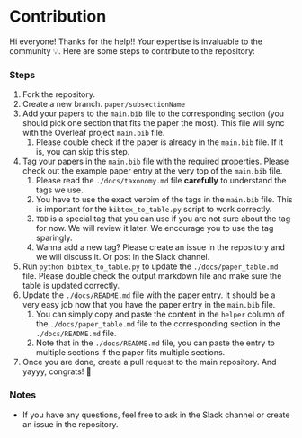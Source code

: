 # Contribution
Hi everyone! Thanks for the help!! Your expertise is invaluable to the community 💡. Here are some steps to contribute to the repository:

### Steps
1. Fork the repository.
2. Create a new branch. `paper/subsectionName`
3. Add your papers to the `main.bib` file to the corresponding section (you should pick one section that fits the paper the most). This file will sync with the Overleaf project `main.bib` file.
    1. Please double check if the paper is already in the `main.bib` file. If it is, you can skip this step.
4. Tag your papers in the `main.bib` file with the required properties. Please check out the example paper entry at the very top of the `main.bib` file.
    1. Please read the `./docs/taxonomy.md` file **carefully** to understand the tags we use.
    2. You have to use the exact verbim of the tags in the `main.bib` file. This is important for the `bibtex_to_table.py` script to work correctly.
    3. `TBD` is a special tag that you can use if you are not sure about the tag for now. We will review it later. We encourage you to use the tag sparingly.
    4. Wanna add a new tag? Please create an issue in the repository and we will discuss it. Or post in the Slack channel.
5. Run `python bibtex_to_table.py` to update the `./docs/paper_table.md` file. Please double check the output markdown file and make sure the table is updated correctly.
6. Update the `./docs/README.md` file with the paper entry. It should be a very easy job now that you have the paper entry in the `main.bib` file. 
    1. You can simply copy and paste the content in the `helper` column of the `./docs/paper_table.md` file to the corresponding section in the `./docs/README.md` file. 
    2. Note that in the `./docs/README.md` file, you can paste the entry to multiple sections if the paper fits multiple sections.
7. Once you are done, create a pull request to the main repository. And yayyy, congrats! 🎉


### Notes
- If you have any questions, feel free to ask in the Slack channel or create an issue in the repository.
